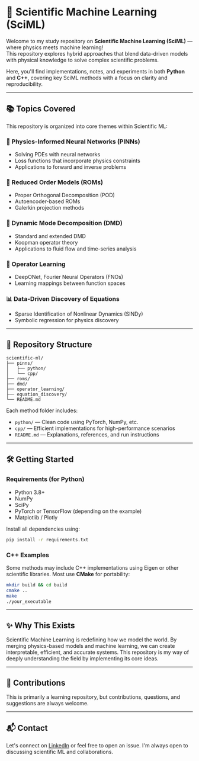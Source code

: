 # 🤖 Scientific Machine Learning (SciML)

Welcome to my study repository on **Scientific Machine Learning (SciML)** — where physics meets machine learning!  
This repository explores hybrid approaches that blend data-driven models with physical knowledge to solve complex scientific problems.

Here, you'll find implementations, notes, and experiments in both **Python** and **C++**, covering key SciML methods with a focus on clarity and reproducibility.

---

## 📚 Topics Covered

This repository is organized into core themes within Scientific ML:

### 📐 Physics-Informed Neural Networks (PINNs)
- Solving PDEs with neural networks
- Loss functions that incorporate physics constraints
- Applications to forward and inverse problems

### 🧩 Reduced Order Models (ROMs)
- Proper Orthogonal Decomposition (POD)
- Autoencoder-based ROMs
- Galerkin projection methods

### 🌊 Dynamic Mode Decomposition (DMD)
- Standard and extended DMD
- Koopman operator theory
- Applications to fluid flow and time-series analysis

### 🔄 Operator Learning
- DeepONet, Fourier Neural Operators (FNOs)
- Learning mappings between function spaces

### 📊 Data-Driven Discovery of Equations
- Sparse Identification of Nonlinear Dynamics (SINDy)
- Symbolic regression for physics discovery

---

## 🚀 Repository Structure

```
scientific-ml/
├── pinns/
│   ├── python/
│   └── cpp/
├── roms/
├── dmd/
├── operator_learning/
├── equation_discovery/
└── README.md
```

Each method folder includes:
- `python/` — Clean code using PyTorch, NumPy, etc.
- `cpp/` — Efficient implementations for high-performance scenarios
- `README.md` — Explanations, references, and run instructions

---

## 🛠️ Getting Started

### Requirements (for Python)
- Python 3.8+
- NumPy
- SciPy
- PyTorch or TensorFlow (depending on the example)
- Matplotlib / Plotly

Install all dependencies using:

```bash
pip install -r requirements.txt
```

### C++ Examples
Some methods may include C++ implementations using Eigen or other scientific libraries. Most use **CMake** for portability:

```bash
mkdir build && cd build
cmake ..
make
./your_executable
```

---

## ✨ Why This Exists

Scientific Machine Learning is redefining how we model the world. By merging physics-based models and machine learning, we can create interpretable, efficient, and accurate systems. This repository is my way of deeply understanding the field by implementing its core ideas.

<!-- ---

## 📘 References & Suggested Reading

- **Physics-Informed Machine Learning** – Karniadakis et al.
- **Machine Learning for Physics and the Physics of Learning** – Mehta et al.
- **Data-Driven Science & Engineering** – Brunton & Kutz
- **Neural Operator Learning** – Kovachki et al. -->

---

## 🤝 Contributions

This is primarily a learning repository, but contributions, questions, and suggestions are always welcome.

---

## 📬 Contact

Let's connect on [LinkedIn](https://www.linkedin.com/in/gabrielfbarros/) or feel free to open an issue. I'm always open to discussing scientific ML and collaborations.

